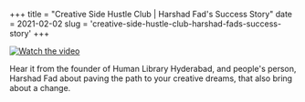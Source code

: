 +++
title = "Creative Side Hustle Club | Harshad Fad's Success Story"
date = 2021-02-02 
slug = 'creative-side-hustle-club-harshad-fads-success-story'
+++

[![Watch the video](https://github.com/ksens/ksens.github.io/blob/master/img/WhatsApp%20Image%202023-04-11%20at%201.39.39%20AM.jpeg?raw=true)](https://youtu.be/NEPmG8lttGo)

Hear it from the founder of Human Library Hyderabad, and people's person, Harshad Fad about paving the path to your creative dreams, that also bring about a change.

